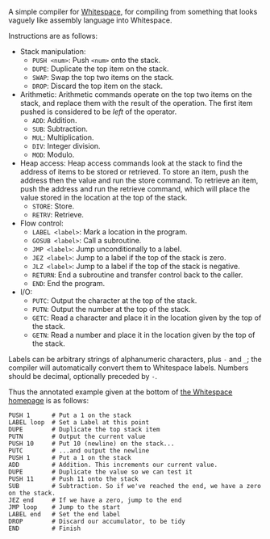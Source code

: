 A simple compiler for [Whitespace][], for compiling from something that looks vaguely like assembly language into Whitespace.

Instructions are as follows:

*   Stack manipulation:
    *   `PUSH <num>`: Push `<num>` onto the stack.
    *   `DUPE`: Duplicate the top item on the stack.
    *   `SWAP`: Swap the top two items on the stack.
    *   `DROP`: Discard the top item on the stack.
*   Arithmetic:  Arithmetic commands operate on the top two items on the stack, and replace them with the result of the operation.  The first item pushed is considered to be _left_ of the operator.
    *   `ADD`: Addition.
    *   `SUB`: Subtraction.
    *   `MUL`: Multiplication.
    *   `DIV`: Integer division.
    *   `MOD`: Modulo.
*   Heap access: Heap access commands look at the stack to find the address of items to be stored or retrieved.  To store an item, push the address then the value and run the store command. To retrieve an item, push the address and run the retrieve command, which will place the value stored in the location at the top of the stack.
    *   `STORE`: Store.
    *   `RETRV`: Retrieve.
*   Flow control:
    *   `LABEL <label>`: Mark a location in the program.
    *   `GOSUB <label>`: Call a subroutine.
    *   `JMP <label>`: Jump unconditionally to a label.
    *   `JEZ <label>`: Jump to a label if the top of the stack is zero.
    *   `JLZ <label>`: Jump to a label if the top of the stack is negative.
    *   `RETURN`: End a subroutine and transfer control back to the caller.
    *   `END`: End the program.
*   I/O:
    *   `PUTC`: Output the character at the top of the stack.
    *   `PUTN`: Output the number at the top of the stack.
    *   `GETC`: Read a character and place it in the location given by the top of the stack.
    *   `GETN`: Read a number and place it in the location given by the top of the stack.

Labels can be arbitrary strings of alphanumeric characters, plus `-` and `_`; the compiler will automatically convert them to Whitespace labels.  Numbers should be decimal, optionally preceded by `-`.

Thus the annotated example given at the bottom of [the Whitespace homepage][Whitespace] is as follows:

    PUSH 1      # Put a 1 on the stack
    LABEL loop  # Set a Label at this point
    DUPE        # Duplicate the top stack item
    PUTN        # Output the current value
    PUSH 10     # Put 10 (newline) on the stack...
    PUTC        # ...and output the newline
    PUSH 1      # Put a 1 on the stack
    ADD         # Addition. This increments our current value.
    DUPE        # Duplicate the value so we can test it
    PUSH 11     # Push 11 onto the stack
    SUB         # Subtraction. So if we've reached the end, we have a zero on the stack.
    JEZ end     # If we have a zero, jump to the end
    JMP loop    # Jump to the start
    LABEL end   # Set the end label
    DROP        # Discard our accumulator, to be tidy
    END         # Finish

[Whitespace]: http://compsoc.dur.ac.uk/whitespace/tutorial.html
